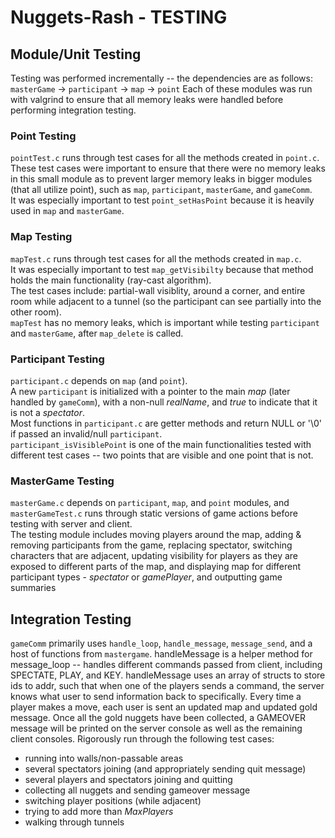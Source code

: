 # Nuggets-Rash - TESTING

## Module/Unit Testing
Testing was performed incrementally -- the dependencies are as follows:
`masterGame` -> `participant` -> `map` -> `point`
Each of these modules was run with valgrind to ensure that all memory leaks were handled before performing integration testing.

### Point Testing
`pointTest.c` runs through test cases for all the methods created in `point.c`.  
These test cases were important to ensure that there were no memory leaks in this small module as to prevent larger memory leaks in bigger modules (that all utilize point), such as `map`, `participant`, `masterGame`, and `gameComm`.  
It was especially important to test `point_setHasPoint` because it is heavily used in `map` and `masterGame`.   

### Map Testing
`mapTest.c` runs through test cases for all the methods created in `map.c`.  
It was especially important to test `map_getVisibilty` because that method holds the main functionality (ray-cast algorithm).  
The test cases include: partial-wall visiblity, around a corner, and entire room while adjacent to a tunnel (so the participant can see partially into the other room).   
`mapTest` has no memory leaks, which is important while testing `participant` and `masterGame`, after `map_delete` is called.  

### Participant Testing
`participant.c` depends on `map` (and `point`).  
A new `participant` is initialized with a pointer to the main *map* (later handled by `gameComm`), with a non-null *realName*, and *true* to indicate that it is not a *spectator*.  
Most functions in `participant.c` are getter methods and return NULL or '\0' if passed an invalid/null `participant`.  
`participant_isVisiblePoint` is one of the main functionalities tested with different test cases -- two points that are visible and one point that is not. 

### MasterGame Testing
`masterGame.c` depends on `participant`, `map`, and `point` modules, and `masterGameTest.c` runs through static versions of game actions before testing with server and client.  
The testing module includes moving players around the map, adding & removing participants from the game, replacing spectator, switching characters that are adjacent, updating visibility for players as they are exposed to different parts of the map, and displaying map for different participant types - *spectator* or *gamePlayer*, and outputting game summaries

## Integration Testing

`gameComm` primarily uses `handle_loop`, `handle_message`, `message_send`, and a host of functions from `mastergame`. handleMessage is a helper method for message_loop -- handles different commands passed from client, including SPECTATE, PLAY, and KEY. handleMessage uses an array of structs to store ids to addr, such that when one of the players sends a command, the server knows what user to send information back to specifically. Every time a player makes a move, each user is sent an updated map and updated gold message. Once all the gold nuggets have been collected, a GAMEOVER message will be printed on the server console as well as the remaining client consoles. Rigorously run through the following test cases:

* running into walls/non-passable areas
* several spectators joining (and appropriately sending quit message)
* several players and spectators joining and quitting
* collecting all nuggets and sending gameover message
* switching player positions (while adjacent)
* trying to add more than *MaxPlayers*
* walking through tunnels



